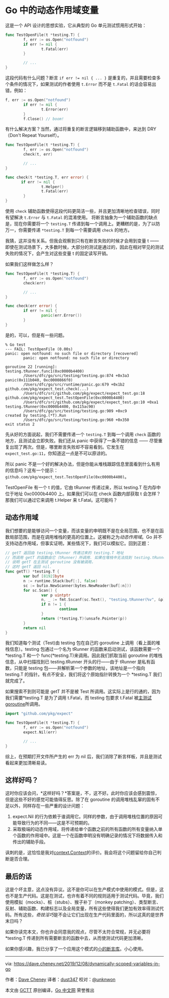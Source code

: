 # Go 中的动态作用域变量

这是一个 API 设计的思想实验，它从典型的 Go 单元测试惯用形式开始：

```go
func TestOpenFile(t *testing.T) {
        f, err := os.Open("notfound")
        if err != nil {
                t.Fatal(err)
        }

        // ...
}
```

这段代码有什么问题？断言 `if err != nil { ... }` 是重复的，并且需要检查多个条件的情况下，如果测试的作者使用 `t.Error` 而不是 `t.Fatal` 的话会容易出错，例如：

```go
f, err := os.Open("notfound")
        if err != nil {
                t.Error(err)
        }
        f.Close() // boom!
```

有什么解决方案？当然，通过将重复的断言逻辑移到辅助函数中，来达到 DRY（Don't Repeat Yourself）。

```go
func TestOpenFile(t *testing.T) {
        f, err := os.Open("notfound")
        check(t, err)

        // ...
}

func check(t *testing.T, err error) {
       if err != nil {
                t.Helper()
                t.Fatal(err)
        }
}
```

使用 `check` 辅助函数使得这段代码更简洁一些，并且更加清晰地检查错误，同时有望解决 `t.Error` 与 `t.Fatal` 的混淆使用。
将断言抽象为一个辅助函数的缺点是，现在你需要将一个 `testing.T` 传递到每一个调用上。更糟糕的是，为了以防万一，你需要传递 `*testing.T` 到每一个需要调用 `check` 的地方。

我猜，这并没有关系。但我会观察到只有在断言失败的时候才会用到变量 t —— 即使在测试场景下，大多数时候，大部分的测试是通过的，因此在相对罕见的测试失败的情况下，会产生对这些变量 t 的固定读写开销。

如果我们这样做怎么样？

```go
func TestOpenFile(t *testing.T) {
        f, err := os.Open("notfound")
        check(err)

        // ...
}

func check(err error) {
        if err != nil {
                panic(err.Error())
        }
}
```

是的，可以，但是有一些问题。

```
% Go test
--- FAIL: TestOpenFile (0.00s)
panic: open notfound: no such file or directory [recovered]
        panic: open notfound: no such file or directory

goroutine 22 [running]:
testing.tRunner.func1(0xc0000b4400)
        /Users/dfc/go/src/testing/testing.go:874 +0x3a3
panic(0x111b040, 0xc0000866f0)
        /Users/dfc/go/src/runtime/panic.go:679 +0x1b2
github.com/pkg/expect_test.check(...)
        /Users/dfc/src/github.com/pkg/expect/expect_test.go:18
github.com/pkg/expect_test.TestOpenFile(0xc0000b4400)
        /Users/dfc/src/github.com/pkg/expect/expect_test.go:10 +0xa1
testing.tRunner(0xc0000b4400, 0x115ac90)
        /Users/dfc/go/src/testing/testing.go:909 +0xc9
created by testing.(*T).Run
        /Users/dfc/go/src/testing/testing.go:960 +0x350
exit status 2
```

先从好的方面说起，我们不需要传递一个 `testing.T` 到每一个调用 `check` 函数的地方，且测试会立即失败。我们还从 panic 中获得了一条不错的信息 —— 尽管重复出现了两次。但是，哪里断言失败却不容易看到。它发生在 `expect_test.go:11`，你知道这一点是不可以原谅的。

所以 panic 不是一个好的解决办法，但是你能从堆栈跟踪信息里面看到什么有用的信息吗？这有一个提示：`github.com/pkg/expect_test.TestOpenFile(0xc0000b4400)`。

TestOpenFile 有一个 t 的值，它由 tRunner 传递过来，所以 testing.T 在内存中位于地址 0xc0000b4400 上。如果我们可以在 check 函数内部获取 t 会怎样？那我们可以通过它来调用 t.Helper 来 t.Fatal。这可能吗？

## 动态作用域
我们想要的是能够访问一个变量，而该变量的申明既不是在全局范围，也不是在函数局部范围，而是在调用堆栈的更高的位置上。这被称之为*动态作用域*。Go 并不支持动态作用域，但事实证明，某些情况下，我们可以模拟它。回到正题：

```go
// getT 返回由 testing.tRunner 传递过来的 testing.T 地址
// 而调用 getT 的函数由它（tRunner）所调用. 如果在堆栈中无法找到 testing.tRunner
// 说明 getT 在主测试 goroutine 没有被调用，
// 这时 getT 返回 nil.
func getT() *testing.T {
        var buf [8192]byte
        n := runtime.Stack(buf[:], false)
        sc := bufio.NewScanner(bytes.NewReader(buf[:n]))
        for sc.Scan() {
                var p uintptr
                n, _ := fmt.Sscanf(sc.Text(), "testing.tRunner(%v", &p)
                if n != 1 {
                        continue
                }
                return (*testing.T)(unsafe.Pointer(p))
        }
        return nil
}
```

我们知道每个测试（Test)由 testing 包在自己的 goroutine 上调用（看上面的堆栈信息）。testing 包通过一个名为 tRunner 的函数来启动测试，该函数需要一个*testing.T 和一个 func(*testing.T)来调用。因此我们抓取当前 goroutine 的堆栈信息，从中扫描找到已 testing.tRunner 开头的行——由于 tRunner 是私有函数，只能是 testing 包——并解析第一个参数的地址，该地址是一个指向 testing.T 的指针。有点不安全，我们将这个原始指针转换为一个 *testing.T 我们就完成了。

如果搜索不到则可能是 getT 并不是被 Test 所调用。这实际上是行的通的，因为我们需要*testing.T 是为了调用 t.Fatal，而 testing 包要求 t.Fatal 被[主测试 goroutine](https://golang.org/pkg/testing/#T.FailNow)所调用。

```go
import "github.com/pkg/expect"

func TestOpenFile(t *testing.T) {
        f, err := os.Open("notfound")
        expect.Nil(err)

        // ...
}
```

综上，在预期打开文件所产生的 err 为 nil 后，我们消除了断言样板，并且是测试看起来更加清晰易读。

## 这样好吗？
这时你应该会问，*这样好吗？*答案是，不，这不好。此时你应该会感到震惊，但是这些不好的感觉可能值得反思。除了在 goroutine 的调用堆栈乱窜的固有不足以外，同样存在一些严重的设计问题：
1.  expect.Nil 的行为依赖于谁调用它。同样的参数，由于调用堆栈位置的原因可能导致行为的不同——这是不可预期的。
2.  采取极端的动态作用域，将传递给单个函数之前的所有函数的所有变量纳入单个函数的作用域中。这是一个在函数申明没有明确记录的情况下将数据传入和传出的辅助手段。

讽刺的是，这恰恰是我对[context.Context](https://dave.cheney.net/2017/01/26/context-is-for-cancelation)的评价。我会将这个问题留给你自己判断是否合理。

## 最后的话
这是个坏主意，这点没有异议。这不是你可以在生产模式中使用的模式。但是，这也不是生产代码。这是在测试，也许有着不同的规则适用于测试代码。毕竟，我们使用模拟（mocks）、桩（stubs）、猴子补丁（monkey patching）、类型断言、反射、辅助函数、构建标志以及全局变量，所有这些使得我们更加有效率得测试代码。所有这些，*奇技淫巧*是不会让它们出现在生产代码里面的，所以这真的是世界末日吗？

如果你读完本文，你也许会同意我的观点，尽管不太符合常规，并无必要将*testing.T 传递到所有需要断言的函数中去，从而使测试代码更加清晰。

如果你感兴趣，我已分享了一个应用这个模式的[小的断言库](https://github.com/pkg/expect)。小心使用。

---

via: https://dave.cheney.net/2019/12/08/dynamically-scoped-variables-in-go

作者：[Dave Cheney](https://dave.cheney.net/)
译者：[dust347](https://github.com/dust347)
校对：[@unknwon](https://github.com/unknwon)

本文由 [GCTT](https://github.com/studygolang/GCTT) 原创编译，[Go 中文网](https://studygolang.com/) 荣誉推出
